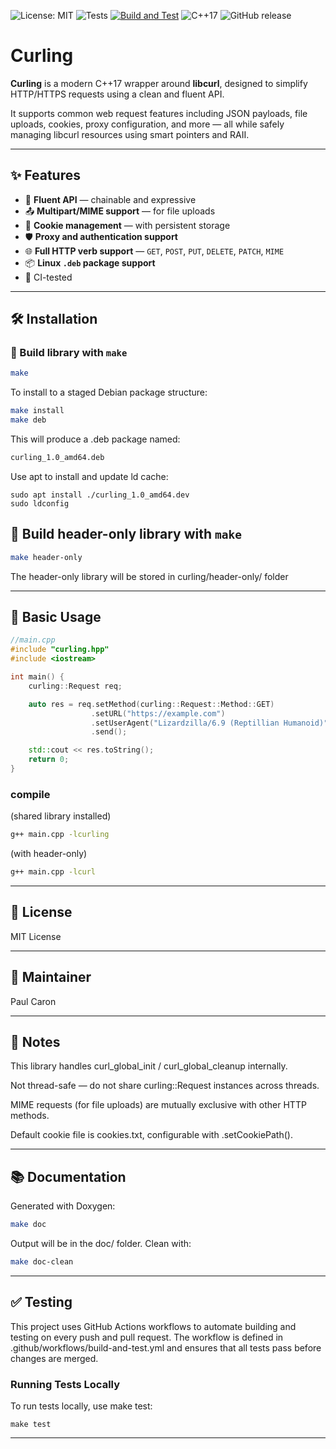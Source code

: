 ![License: MIT](https://img.shields.io/badge/License-MIT-brightgreen.svg)
![Tests](https://img.shields.io/badge/tests-passing-brightgreen)
[![Build and Test](https://github.com/paul-caron/curling/actions/workflows/build-and-test.yml/badge.svg)](https://github.com/paul-caron/curling/actions/workflows/build-and-test.yml)
![C++17](https://img.shields.io/badge/C%2B%2B-17-blue)
![GitHub release](https://img.shields.io/github/v/release/paul-caron/curling?include_prereleases&sort=semver)

# Curling

**Curling** is a modern C++17 wrapper around **libcurl**, designed to simplify HTTP/HTTPS requests using a clean and fluent API.

It supports common web request features including JSON payloads, file uploads, cookies, proxy configuration, and more — all while safely managing libcurl resources using smart pointers and RAII.

---

## ✨ Features

- 🔁 **Fluent API** — chainable and expressive
- 📤 **Multipart/MIME support** — for file uploads
- 🍪 **Cookie management** — with persistent storage
- 🛡 **Proxy and authentication support**
- 🌐 **Full HTTP verb support** — `GET`, `POST`, `PUT`, `DELETE`, `PATCH`, `MIME`
- 📦 **Linux `.deb` package support**
- 🧪 CI-tested

---

## 🛠 Installation 

### 🔧 Build library with `make`

```bash
make
```

To install to a staged Debian package structure:

```bash
make install
make deb
```
This will produce a .deb package named:

```bash
curling_1.0_amd64.deb
```

Use apt to install and update ld cache:
```
sudo apt install ./curling_1.0_amd64.dev
sudo ldconfig
```

## 🔧 Build header-only library with `make`

```bash
make header-only
```
The header-only library will be stored in curling/header-only/ folder

---

## 🚀 Basic Usage

```cpp
//main.cpp
#include "curling.hpp"
#include <iostream>

int main() {
    curling::Request req;

    auto res = req.setMethod(curling::Request::Method::GET)
                  .setURL("https://example.com")
                  .setUserAgent("Lizardzilla/6.9 (Reptillian Humanoid)")
                  .send();

    std::cout << res.toString();
    return 0;
}
```
### compile
(shared library installed)
```bash
g++ main.cpp -lcurling
```
(with header-only)
```bash
g++ main.cpp -lcurl
```

---

## 📄 License

MIT License




---

## 👤 Maintainer

Paul Caron


---

## 📌 Notes

This library handles curl_global_init / curl_global_cleanup internally.

Not thread-safe — do not share curling::Request instances across threads.

MIME requests (for file uploads) are mutually exclusive with other HTTP methods.

Default cookie file is cookies.txt, configurable with .setCookiePath().



---

## 📚 Documentation

Generated with Doxygen:
```bash
make doc
```
Output will be in the doc/ folder. Clean with:
```bash
make doc-clean
```

---

## ✅ Testing

This project uses GitHub Actions workflows to automate building and testing on every push and pull request. The workflow is defined in .github/workflows/build-and-test.yml and ensures that all tests pass before changes are merged.

### Running Tests Locally

To run tests locally, use make test:
```
make test
```

---
